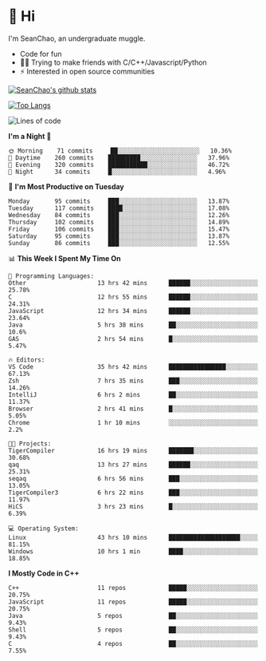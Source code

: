 # 👋 Hi
I'm SeanChao, an undergraduate muggle.

- Code for fun
- 👨‍💻 Trying to make friends with C/C++/Javascript/Python
- ⚡ Interested in open source communities

[![SeanChao's github stats](https://i-github-readme-stats.vercel.app/api?username=seanchao&show_icons=true)](https://github.com/anuraghazra/github-readme-stats)

[![Top Langs](https://i-github-readme-stats.vercel.app/api/top-langs/?username=seanchao&layout=compact)](https://github.com/anuraghazra/github-readme-stats)

<!--START_SECTION:waka-->
![Lines of code](https://img.shields.io/badge/From%20Hello%20World%20I%27ve%20Written-1.6%20million%20lines%20of%20code-blue)

**I'm a Night 🦉** 

```text
🌞 Morning    71 commits     ██░░░░░░░░░░░░░░░░░░░░░░░   10.36% 
🌆 Daytime    260 commits    █████████░░░░░░░░░░░░░░░░   37.96% 
🌃 Evening    320 commits    ███████████░░░░░░░░░░░░░░   46.72% 
🌙 Night      34 commits     █░░░░░░░░░░░░░░░░░░░░░░░░   4.96%

```
📅 **I'm Most Productive on Tuesday** 

```text
Monday       95 commits     ███░░░░░░░░░░░░░░░░░░░░░░   13.87% 
Tuesday      117 commits    ████░░░░░░░░░░░░░░░░░░░░░   17.08% 
Wednesday    84 commits     ███░░░░░░░░░░░░░░░░░░░░░░   12.26% 
Thursday     102 commits    ███░░░░░░░░░░░░░░░░░░░░░░   14.89% 
Friday       106 commits    ███░░░░░░░░░░░░░░░░░░░░░░   15.47% 
Saturday     95 commits     ███░░░░░░░░░░░░░░░░░░░░░░   13.87% 
Sunday       86 commits     ███░░░░░░░░░░░░░░░░░░░░░░   12.55%

```


📊 **This Week I Spent My Time On** 

```text
💬 Programming Languages: 
Other                    13 hrs 42 mins      ██████░░░░░░░░░░░░░░░░░░░   25.78% 
C                        12 hrs 55 mins      ██████░░░░░░░░░░░░░░░░░░░   24.31% 
JavaScript               12 hrs 34 mins      ██████░░░░░░░░░░░░░░░░░░░   23.64% 
Java                     5 hrs 38 mins       ██░░░░░░░░░░░░░░░░░░░░░░░   10.6% 
GAS                      2 hrs 54 mins       █░░░░░░░░░░░░░░░░░░░░░░░░   5.47%

🔥 Editors: 
VS Code                  35 hrs 42 mins      ████████████████░░░░░░░░░   67.13% 
Zsh                      7 hrs 35 mins       ███░░░░░░░░░░░░░░░░░░░░░░   14.26% 
IntelliJ                 6 hrs 2 mins        ██░░░░░░░░░░░░░░░░░░░░░░░   11.37% 
Browser                  2 hrs 41 mins       █░░░░░░░░░░░░░░░░░░░░░░░░   5.05% 
Chrome                   1 hr 10 mins        ░░░░░░░░░░░░░░░░░░░░░░░░░   2.2%

🐱‍💻 Projects: 
TigerCompiler            16 hrs 19 mins      ███████░░░░░░░░░░░░░░░░░░   30.68% 
qaq                      13 hrs 27 mins      ██████░░░░░░░░░░░░░░░░░░░   25.31% 
seqaq                    6 hrs 56 mins       ███░░░░░░░░░░░░░░░░░░░░░░   13.05% 
TigerCompiler3           6 hrs 22 mins       ███░░░░░░░░░░░░░░░░░░░░░░   11.97% 
HiCS                     3 hrs 23 mins       █░░░░░░░░░░░░░░░░░░░░░░░░   6.39%

💻 Operating System: 
Linux                    43 hrs 10 mins      ████████████████████░░░░░   81.15% 
Windows                  10 hrs 1 min        ████░░░░░░░░░░░░░░░░░░░░░   18.85%

```

**I Mostly Code in C++** 

```text
C++                      11 repos            █████░░░░░░░░░░░░░░░░░░░░   20.75% 
JavaScript               11 repos            █████░░░░░░░░░░░░░░░░░░░░   20.75% 
Java                     5 repos             ██░░░░░░░░░░░░░░░░░░░░░░░   9.43% 
Shell                    5 repos             ██░░░░░░░░░░░░░░░░░░░░░░░   9.43% 
C                        4 repos             ██░░░░░░░░░░░░░░░░░░░░░░░   7.55%

```



<!--END_SECTION:waka-->
